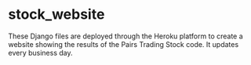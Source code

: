 # stock_website
These Django files are deployed through the Heroku platform to create a website showing the results of the Pairs Trading Stock code. It updates every business day.
